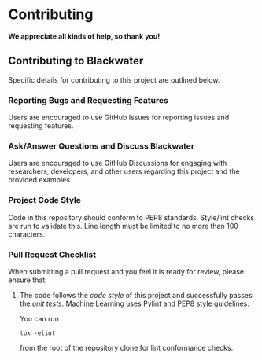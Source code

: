 # Contributing

**We appreciate all kinds of help, so thank you!**

## Contributing to Blackwater

Specific details for contributing to this project are outlined below.

### Reporting Bugs and Requesting Features

Users are encouraged to use GitHub Issues for reporting issues and requesting features.

### Ask/Answer Questions and Discuss Blackwater

Users are encouraged to use GitHub Discussions for engaging with researchers, developers, and other users regarding this project and the provided examples.

### Project Code Style

Code in this repository should conform to PEP8 standards. Style/lint checks are run to validate this. Line length must be limited to no more than 100 characters.

### Pull Request Checklist

When submitting a pull request and you feel it is ready for review,
please ensure that:

1. The code follows the _code style_ of this project and successfully
   passes the _unit tests_. Machine Learning uses [Pylint](https://www.pylint.org) and
   [PEP8](https://www.python.org/dev/peps/pep-0008) style guidelines.
   
   You can run
   ```shell script
   tox -elint
   ```
   from the root of the repository clone for lint conformance checks.